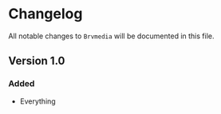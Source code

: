 # Changelog

All notable changes to `Brvmedia` will be documented in this file.

## Version 1.0

### Added
- Everything
